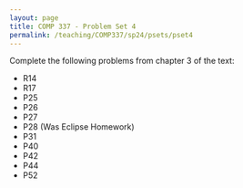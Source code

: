 ```yaml
---
layout: page
title: COMP 337 - Problem Set 4
permalink: /teaching/COMP337/sp24/psets/pset4
---
```


Complete the following problems from chapter 3 of the text:
*   R14
*   R17
*   P25
*   P26
*   P27
*   P28 (Was Eclipse Homework)
*   P31
*   P40
*   P42
*   P44
*   P52
